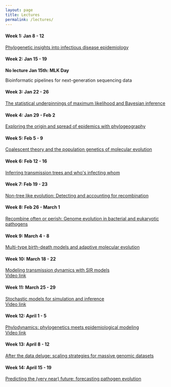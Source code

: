```yaml
---
layout: page
title: Lectures
permalink: /lectures/
---
```


#### Week 1: Jan 8 - 12

[Phylogenetic insights into infectious disease epidemiology][lecture1] <br>

[lecture1]: <{{site.baseurl}}/lectures/MolEpi.PhyloInsights.2024.Lecture1.pdf>

#### Week 2: Jan 15 - 19

**No lecture Jan 15th: MLK Day** <br>

Bioinformatic pipelines for next-generation sequencing data <br>

#### Week 3: Jan 22 - 26

[The statistical underpinnings of maximum likelihood and Bayesian inference][lecture2] <br>

[lecture2]: <{{site.baseurl}}/lectures/MolEpi.StatisticalUnderpinnings.2024.Lecture2.pdf>

#### Week 4: Jan 29 - Feb 2

[Exploring the origin and spread of epidemics with phylogeography][lecture3] <br>

[lecture3]: <{{site.baseurl}}/lectures/MolEpi.Phylogeography.2024.Lecture3.pdf>

#### Week 5: Feb 5 - 9

[Coalescent theory and the population genetics of molecular evolution][lecture4] <br>

[lecture4]: <{{site.baseurl}}/lectures/MolEpi.CoalescentTheory.2024.Lecture4.pdf>

#### Week 6: Feb 12 - 16

[Inferring transmission trees and who's infecting whom][lecture5] <br>

[lecture5]: <{{site.baseurl}}/lectures/MolEpi.TransmissionTrees.2024.Lecture5.pdf>

#### Week 7: Feb 19 - 23

[Non-tree like evolution: Detecting and accounting for recombination][lecture6] <br>

[lecture6]: <{{site.baseurl}}/lectures/MolEpi.Recombination.2024.Lecture6.pdf>

#### Week 8: Feb 26 - March 1

[Recombine often or perish: Genome evolution in bacterial and eukaryotic pathogens][lecture7] <br>

[lecture7]: <{{site.baseurl}}/lectures/MolEpi.GenomeEvolution.2024.Lecture7.pdf>

#### Week 9: March 4 - 8

[Multi-type birth-death models and adaptive molecular evolution][lecture8] <br>

[lecture8]: <{{site.baseurl}}/lectures/MolEpi.BirthDeathModels.2024.Lecture8.pdf>

#### Week 10: March 18 - 22

[Modeling transmission dynamics with SIR models][lecture9] <br>
[Video link][video-lecture9] <br>

[lecture9]: <{{site.baseurl}}/lectures/MolEpi.EpiModels.2022.Lecture9.pdf>
[video-lecture9]: <https://youtu.be/oU3wdcx5W5Q>

#### Week 11: March 25 - 29

[Stochastic models for simulation and inference][lecture10] <br>
[Video link][video-lecture10] <br>

[lecture10]: <{{site.baseurl}}/lectures/MolEpi.StochasticModels.2022.Lecture10.pdf>
[video-lecture10]: <https://youtu.be/qyomLyVh3hQ>

#### Week 12: April 1 - 5

[Phylodynamics: phylogenetics meets epidemiological modeling][lecture11] <br>
[Video link][video-lecture11] <br>

[lecture11]: <{{site.baseurl}}/lectures/MolEpi.Phylodynamics.2022.Lecture11.pdf>
[video-lecture11]: <https://youtu.be/R2YqOXDuNMM>

#### Week 13: April 8 - 12

[After the data deluge: scaling strategies for massive genomic datasets][lecture12] <br>

[lecture12]: <{{site.baseurl}}/lectures/MolEpi.FasterMethods.2022.Lecture12.pdf>

#### Week 14: April 15 - 19

[Predicting the (very near) future: forecasting pathogen evolution][lecture13] <br>

[lecture13]: <{{site.baseurl}}/lectures/MolEpi.PredictingPathogenEvolution.2022.Lecture13.pdf>



